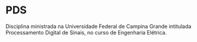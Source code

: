 # PDS
Disciplina ministrada na Universidade Federal de Campina Grande intitulada Processamento Digital de Sinais, no curso de Engenharia Elétrica.
